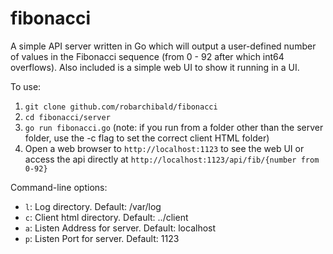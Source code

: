 # fibonacci
A simple API server written in Go which will output a user-defined number of values in the Fibonacci sequence (from 0 - 92 after which int64 overflows). Also included is a simple web UI to show it running in a UI.

To use:
1. `git clone github.com/robarchibald/fibonacci`
2. `cd fibonacci/server`
3. `go run fibonacci.go` (note: if you run from a folder other than the server folder, use the -c flag to set the correct client HTML folder)
4. Open a web browser to `http://localhost:1123` to see the web UI or access the api directly at `http://localhost:1123/api/fib/{number from 0-92}`

Command-line options:
- `l`: Log directory. Default: /var/log
- `c`: Client html directory. Default: ../client
- `a`: Listen Address for server. Default: localhost
- `p`: Listen Port for server. Default: 1123


